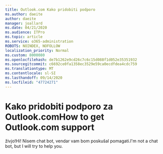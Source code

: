 ```yaml
---
title: Outlook.com Kako pridobiti podporo
ms.author: daeite
author: daeite
manager: joallard
ms.date: 04/21/2020
ms.audience: ITPro
ms.topic: article
ms.service: o365-administration
ROBOTS: NOINDEX, NOFOLLOW
localization_priority: Normal
ms.custom: 8000080
ms.openlocfilehash: de7b1262e9cd26c7c6c15d088f1d052e35351932
ms.sourcegitcommit: c6692ce0fa1358ec3529e59ca0ecdfdea4cdc759
ms.translationtype: MT
ms.contentlocale: sl-SI
ms.lasthandoff: 09/14/2020
ms.locfileid: "47724271"
---
```

# <a name="how-to-get-outlookcom-support"></a><span data-ttu-id="e72ed-102">Kako pridobiti podporo za Outlook.com</span><span class="sxs-lookup"><span data-stu-id="e72ed-102">How to get Outlook.com support</span></span>

<span data-ttu-id="e72ed-103">živjo!</span><span class="sxs-lookup"><span data-stu-id="e72ed-103">Hi!</span></span>
<span data-ttu-id="e72ed-104">Nisem chat bot, vendar vam bom poskušal pomagati.</span><span class="sxs-lookup"><span data-stu-id="e72ed-104">I'm not a chat bot, but I will try to help you.</span></span>


